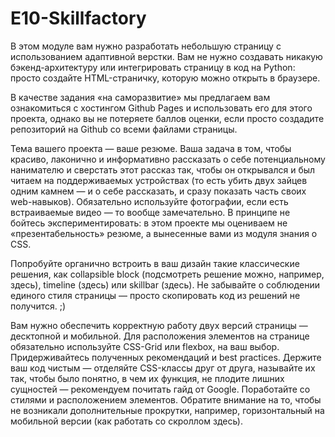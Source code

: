 # E10-Skillfactory

В этом модуле вам нужно разработать небольшую страницу с использованием адаптивной верстки. Вам не нужно создавать никакую бэкенд-архитектуру или интегрировать страницу в код на Python: просто создайте HTML-страничку, которую можно открыть в браузере.

В качестве задания «на саморазвитие» мы предлагаем вам ознакомиться с хостингом Github Pages и использовать его для этого проекта, однако вы не потеряете баллов оценки, если просто создадите репозиторий на Github со всеми файлами страницы.

Тема вашего проекта — ваше резюме. Ваша задача в том, чтобы красиво, лаконично и информативно рассказать о себе потенциальному нанимателю и сверстать этот рассказ так, чтобы он открывался и был читаем на поддерживаемых устройствах (то есть убить двух зайцев одним камнем — и о себе рассказать, и сразу показать часть своих web-навыков). Обязательно используйте фотографии, если есть встраиваемые видео — то вообще замечательно. В принципе не бойтесь экспериментировать: в этом проекте мы оцениваем не «презентабельность» резюме, а вынесенные вами из модуля знания о CSS.

Попробуйте органично встроить в ваш дизайн такие классические решения, как collapsible block (подсмотреть решение можно, например, здесь), timeline (здесь) или skillbar (здесь). Не забывайте о соблюдении единого стиля страницы — просто скопировать код из решений не получится. ;)

Вам нужно обеспечить корректную работу двух версий страницы — десктопной и мобильной. Для расположения элементов на странице обязательно используйте CSS-Grid или flexbox, на ваш выбор.
Придерживайтесь полученных рекомендаций и best practices.
Держите ваш код чистым — отделяйте CSS-классы друг от друга, называйте их так, чтобы было понятно, в чем их функция, не плодите лишних сущностей — рекомендуем почитать гайд от Google.
Поработайте со стилями и расположением элементов. Обратите внимание на то, чтобы не возникали дополнительные прокрутки, например, горизонтальный на мобильной версии (как работать со скроллом здесь).
